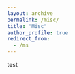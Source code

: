 ```yaml
---
layout: archive
permalink: /misc/
title: "Misc"
author_profile: true
redirect_from: 
  - /ms
---
```



test
